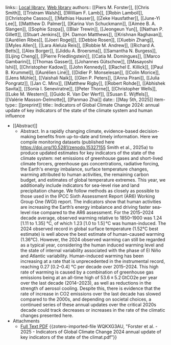 links:: [Local library](zotero://select/library/items/M46V4W4H), [Web library](https://www.zotero.org/users/46463/items/M46V4W4H)
authors:: [[Piers M. Forster]], [[Chris Smith]], [[Tristram Walsh]], [[William F. Lamb]], [[Robin Lamboll]], [[Christophe Cassou]], [[Mathias Hauser]], [[Zeke Hausfather]], [[June-Yi Lee]], [[Matthew D. Palmer]], [[Karina Von Schuckmann]], [[Aimée B. A. Slangen]], [[Sophie Szopa]], [[Blair Trewin]], [[Jeongeun Yun]], [[Nathan P. Gillett]], [[Stuart Jenkins]], [[H. Damon Matthews]], [[Krishnan Raghavan]], [[Aurélien Ribes]], [[Joeri Rogelj]], [[Debbie Rosen]], [[Xuebin Zhang]], [[Myles Allen]], [[Lara Aleluia Reis]], [[Robbie M. Andrew]], [[Richard A. Betts]], [[Alex Borger]], [[Jiddu A. Broersma]], [[Samantha N. Burgess]], [[Lijing Cheng]], [[Pierre Friedlingstein]], [[Catia M. Domingues]], [[Marco Gambarini]], [[Thomas Gasser]], [[Johannes Gütschow]], [[Masayoshi Ishii]], [[Christopher Kadow]], [[John Kennedy]], [[Rachel E. Killick]], [[Paul B. Krummel]], [[Aurélien Liné]], [[Didier P. Monselesan]], [[Colin Morice]], [[Jens Mühle]], [[Vaishali Naik]], [[Glen P. Peters]], [[Anna Pirani]], [[Julia Pongratz]], [[Jan C. Minx]], [[Matthew Rigby]], [[Robert Rohde]], [[Abhishek Savita]], [[Sonia I. Seneviratne]], [[Peter Thorne]], [[Christopher Wells]], [[Luke M. Western]], [[Guido R. Van Der Werf]], [[Susan E. Wijffels]], [[Valérie Masson-Delmotte]], [[Panmao Zhai]]
date:: [[May 5th, 2025]]
item-type:: [[preprint]]
title:: Indicators of Global Climate Change 2024: annual update of key indicators of the state of the climate system and human influence

- [[Abstract]]
	- Abstract. In a rapidly changing climate, evidence-based decision-making benefits from up-to-date and timely information. Here we compile monitoring datasets (published here https://doi.org/10.5281/zenodo.15327155 Smith et al., 2025a) to produce updated estimates for key indicators of the state of the climate system: net emissions of greenhouse gases and short-lived climate forcers, greenhouse gas concentrations, radiative forcing, the Earth's energy imbalance, surface temperature changes, warming attributed to human activities, the remaining carbon budget, and estimates of global temperature extremes. This year, we additionally include indicators for sea-level rise and land precipitation change. We follow methods as closely as possible to those used in the IPCC Sixth Assessment Report (AR6) Working Group One (WGI) report. The indicators show that human activities are increasing the Earth’s energy imbalance and driving faster sea-level rise compared to the AR6 assessment. For the 2015–2024 decade average, observed warming relative to 1850–1900 was 1.24 [1.11 to 1.35] °C, of which 1.23 [1.0 to 1.5] °C was human-induced. The 2024 observed record in global surface temperature (1.52°C best estimate) is well above the best estimate of human-caused warming (1.36°C). However, the 2024 observed warming can still be regarded as a typical year, considering the human induced warming level and the state of internal variability associated with the phase of El Niño and Atlantic variability. Human-induced warming has been increasing at a rate that is unprecedented in the instrumental record, reaching 0.27 [0.2–0.4] °C per decade over 2015–2024. This high rate of warming is caused by a combination of greenhouse gas emissions being at an all-time high of 53.6 ± 5.2 GtCO2e per year over the last decade (2014–2023), as well as reductions in the strength of aerosol cooling. Despite this, there is evidence that the rate of increase in CO2 emissions over the last decade has slowed compared to the 2000s, and depending on societal choices, a continued series of these annual updates over the critical 2020s decade could track decreases or increases in the rate of the climatic changes presented here.
- Attachments
	- [Full Text PDF](https://essd.copernicus.org/preprints/essd-2025-250/essd-2025-250.pdf) {{zotero-imported-file WQKXG3AU, "Forster et al. - 2025 - Indicators of Global Climate Change 2024 annual update of key indicators of the state of the climat.pdf"}}